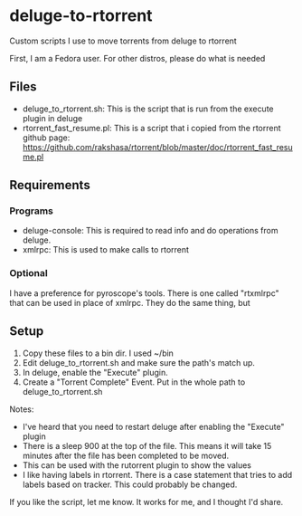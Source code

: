 # deluge-to-rtorrent
Custom scripts I use to move torrents from deluge to rtorrent

First, I am a Fedora user.  For other distros, please do what is needed

## Files

* deluge_to_rtorrent.sh: This is the script that is run from the execute plugin in deluge
* rtorrent_fast_resume.pl: This is a script that i copied from the rtorrent github page: https://github.com/rakshasa/rtorrent/blob/master/doc/rtorrent_fast_resume.pl

## Requirements

### Programs
* deluge-console: This is required to read info and do operations from deluge.
* xmlrpc: This is used to make calls to rtorrent

### Optional

I have a preference for pyroscope's tools. There is one called "rtxmlrpc" that can be used in place of xmlrpc.  They do the same thing, but


## Setup

1. Copy these files to a bin dir.  I used ~/bin
2. Edit deluge_to_rtorrent.sh and make sure the path's match up.
3. In deluge, enable the "Execute" plugin.
4. Create a "Torrent Complete" Event.  Put in the whole path to deluge_to_rtorrent.sh

Notes:

* I've heard that you need to restart deluge after enabling the "Execute" plugin
* There is a sleep 900 at the top of the file.  This means it will take 15 minutes after the file has been completed to be moved.
* This can be used with the rutorrent plugin to show the values
* I like having labels in rtorrent.  There is a case statement that tries to add labels based on tracker.  This could probably be changed.

If you like the script, let me know.  It works for me, and I thought I'd share.
